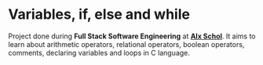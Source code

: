 # Variables, if, else and  while
Project done during **Full Stack Software Engineering** at [**Alx Schol**](https://www.alxafrica.com/). It aims to learn about arithmetic operators, relational operators, boolean operators, comments, declaring variables and loops in C language.
